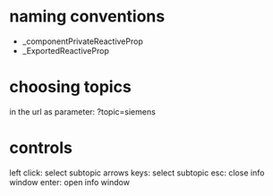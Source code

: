 # naming conventions
- _componentPrivateReactiveProp
- _ExportedReactiveProp

# choosing topics
in the url as parameter: ?topic=siemens

# controls
left click:     select subtopic
arrows keys:    select subtopic
esc:            close info window
enter:          open info window